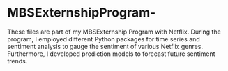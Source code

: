 # MBSExternshipProgram-
These files are part of my MBSExternship Program with Netflix. During the program, I employed different Python packages for time series and sentiment analysis to gauge the sentiment of various Netflix genres. Furthermore, I developed prediction models to forecast future sentiment trends.
